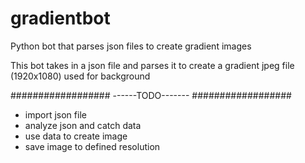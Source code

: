 # gradientbot
Python bot that parses json files to create gradient images

This bot takes in a json file and parses it to create a gradient jpeg file (1920x1080) used for background


##################
------TODO-------
##################


- import json file
- analyze json and catch data
- use data to create image
- save image to defined resolution
